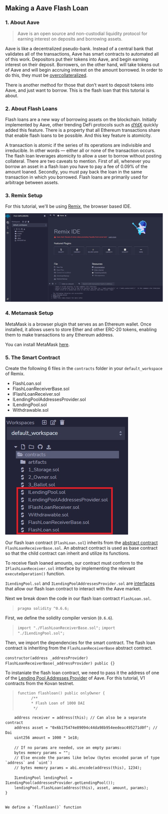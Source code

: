 ## Making a Aave Flash Loan

### 1. About Aave

> Aave is an open source and non-custodial liquidity protocol for earning interest on deposits and borrowing assets.

Aave is like a decentralized pseudo-bank. Instead of a central bank that validates all of the transactions, Aave has smart contracts to automated all of this work. Depositors put their tokens into Aave, and begin earning interest on their deposit. Borrowers, on the other hand, will take tokens out of Aave and will begin accruing interest on the amount borrowed. In order to do this, they must be [overcollateralized](https://www.investopedia.com/terms/o/overcollateralization.asp).

There is another method for those that don’t want to deposit tokens into Aave, and just want to borrow. This is the flash loan that this tutorial is about.

### 2. About Flash Loans
Flash loans are a new way of borrowing assets on the blockchain. Initially implemented by Aave, other trending DeFi protocols such as [dYdX](https://dydx.exchange/) quickly added this feature. There is a property that all Ethereum transactions share that enable flash loans to be possible. And this key feature is atomicity.

A transaction is atomic if the series of its operations are indivisible and irreducible. In other words — either all or none of the transaction occurs. The flash loan leverages atomicity to allow a user to borrow without posting collateral. There are two caveats to mention. First of all, whenever you borrow an asset in a flash loan you have to pay a fee of 0.09% of the amount loaned. Secondly, you must pay back the loan in the same transaction in which you borrowed. Flash loans are primarily used for arbitrage between assets.

### 3. Remix Setup

For this tutorial, we'll be using [Remix](https://remix.ethereum.org/), the browser based IDE. 

![Remix IDE](./public/images/remix-ide.jpg)

### 4. Metamask Setup

MetaMask is a browser plugin that serves as an Ethereum wallet. Once installed, it allows users to store Ether and other ERC-20 tokens, enabling them to make transactions to any Ethereum address.

You can install MetaMask [here](https://metamask.io/).

### 5. The Smart Contract

Create the following 6 files in the `contracts` folder in your `default_workspace` of Remix.

- FlashLoan.sol
- FlashLoanReceiverBase.sol
- IFlashLoanReceiver.sol
- ILendingPoolAddressesProvider.sol
- ILendingPool.sol
- Withdrawable.sol

![contracts folder](public/images/contracts.jpg)

Our flash loan contract (`FlashLoan.sol`) inherits from the [abstract contract](https://docs.soliditylang.org/en/v0.6.2/contracts.html#abstract-contracts) `FlashLoanReceiverBase.sol`. An abstract contract is used as base contract so that the child contract can inherit and utilize its functions.

To receive flash loaned amounts, our contract must conform to the `IFlashLoanReceiver.sol` interface by implementing the relevant `executeOperation()` function.

`ILendingPool.sol` and `ILendingPoolAddressesProvider.sol` are [interfaces](https://www.geeksforgeeks.org/solidity-basics-of-interface/) that allow our flash loan contract to interact with the Aave market.

Next we break down the code in our flash loan contract `FlashLoan.sol`.

> `pragma solidity ^0.6.6;`


First, we define the solidity compiler version (`0.6.6`).

> `import "./FlashLoanReceiverBase.sol";`
> `import "./ILendingPool.sol";`

Then, we import the dependencies for the smart contract. The flash loan contract is inheriting from the `FlashLoanReceiverBase` abstract contract.

`constructor(address _addressProvider) FlashLoanReceiverBase(_addressProvider) public {}`

To instaniate the flash loan contract, we need to pass it the address of one of the [Lending Pool Addresses Provider](https://docs.aave.com/developers/v/1.0/deployed-contracts/deployed-contract-instances) of Aave.  For this tutorial, V1 contracts from the Kovan testnet.


> ```
> function flashloan() public onlyOwner {
>       /**
>       * Flash Loan of 1000 DAI
>        */
        address receiver = address(this); // Can also be a separate contract
        address asset = "0x6b175474e89094c44da98b954eedeac495271d0f"; // Dai
        uint256 amount = 1000 * 1e18;
        
        // If no params are needed, use an empty params:
        bytes memory params = "";
        // Else encode the params like below (bytes encoded param of type `address` and `uint`)
        // bytes memory params = abi.encode(address(this), 1234);
        
        ILendingPool lendingPool = ILendingPool(addressesProvider.getLendingPool());
        lendingPool.flashLoan(address(this), asset, amount, params);
    }
```

We define a `flashloan()` function
